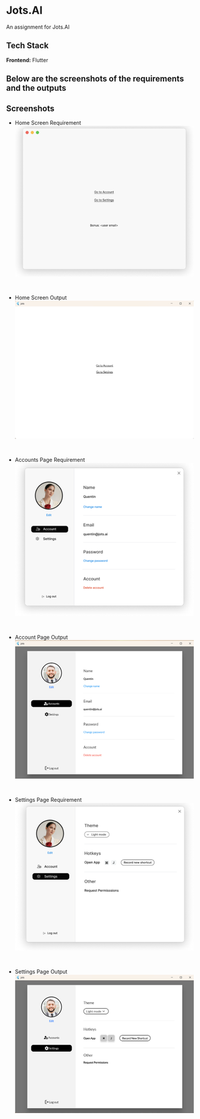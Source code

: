 # Jots.AI

An assignment for Jots.AI

## Tech Stack
**Frontend:** Flutter

## Below are the screenshots of the requirements and the outputs

## Screenshots

* Home Screen Requirement <br />
![4](screenshots/req1.png)
<br />

* Home Screen Output <br />
![1](screenshots/1.png)
<br />

* Accounts Page Requirement <br />
![5](screenshots/req2.png)
<br />

* Account Page Output <br />
![2](screenshots/2.png)
<br />

* Settings Page Requirement <br />
![6](screenshots/req3.png)
<br />

* Settings Page Output <br />
![3](screenshots/3.png)
<br />



